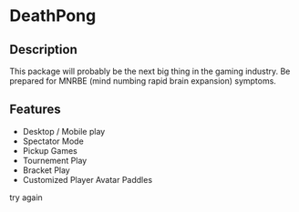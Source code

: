 # DeathPong

## Description

This package will probably be the next big thing in the gaming industry. Be prepared for MNRBE (mind numbing rapid brain expansion) symptoms.

## Features

* Desktop / Mobile play
* Spectator Mode
* Pickup Games
* Tournement Play
* Bracket Play
* Customized Player Avatar Paddles


try again

